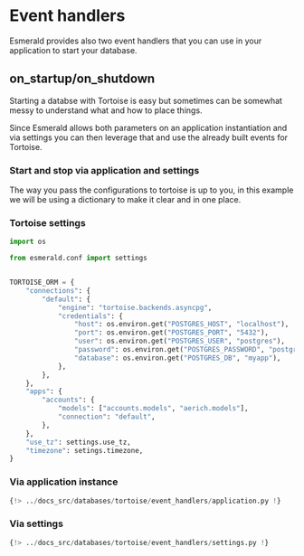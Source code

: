 # Event handlers

Esmerald provides also two event handlers that you can use in your application to start your database.

## on_startup/on_shutdown

Starting a databse with Tortoise is easy but sometimes can be somewhat messy to understand what and how to place
things.

Since Esmerald allows both parameters on an application instantiation and via settings you can then leverage that
and use the already built events for Tortoise.

### Start and stop via application and settings

The way you pass the configurations to tortoise is up to you, in this example we will be using a dictionary
to make it clear and in one place.

### Tortoise settings

```python title='src/configs/database/settings.py'
import os

from esmerald.conf import settings


TORTOISE_ORM = {
    "connections": {
        "default": {
            "engine": "tortoise.backends.asyncpg",
            "credentials": {
                "host": os.environ.get("POSTGRES_HOST", "localhost"),
                "port": os.environ.get("POSTGRES_PORT", "5432"),
                "user": os.environ.get("POSTGRES_USER", "postgres"),
                "password": os.environ.get("POSTGRES_PASSWORD", "postgres"),
                "database": os.environ.get("POSTGRES_DB", "myapp"),
            },
        },
    },
    "apps": {
        "accounts": {
            "models": ["accounts.models", "aerich.models"],
            "connection": "default",
        },
    },
    "use_tz": settings.use_tz,
    "timezone": setings.timezone,
}

```

### Via application instance

```python
{!> ../docs_src/databases/tortoise/event_handlers/application.py !}
```

### Via settings

```python
{!> ../docs_src/databases/tortoise/event_handlers/settings.py !}
```
